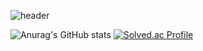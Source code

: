 ![header](https://capsule-render.vercel.app/api?type=transparent&color=auto&height=300&section=header&text=어서와라&fontSize=90)

![Anurag's GitHub stats](https://github-readme-stats.vercel.app/api?username=028902&show_icons=true&theme=chartreuse-dark)
[![Solved.ac Profile](http://mazassumnida.wtf/api/v2/generate_badge?boj=conscience98)](https://solved.ac/conscience98/)
